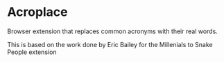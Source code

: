 # Acroplace

Browser extension that replaces common acronyms with their real words.

This is based on the work done by Eric Bailey for the Millenials to Snake People extension
